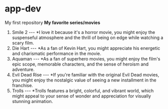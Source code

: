 # app-dev
My first repository
**My favorite series/movies**
1. Smile 2 --- *I love it because it's a horror movie, you might enjoy the suspenseful atmosphere and the thrill of being on edge while watching a scary film.
2. Die Hart --- *As a fan of Kevin Hart, you might appreciate his energetic and charismatic performance in the movie.
3. Aquaman --- *As a fan of superhero movies, you might enjoy the film's epic scope, memorable characters, and the sense of heroism and adventure.
4. Evil Dead Rise --- *If you're familiar with the original Evil Dead movies, you might enjoy the nostalgic value of seeing a new installment in the franchise.
5. Trolls --- *Trolls features a bright, colorful, and vibrant world, which might appeal to your sense of wonder and appreciation for visually stunning animation.
   
